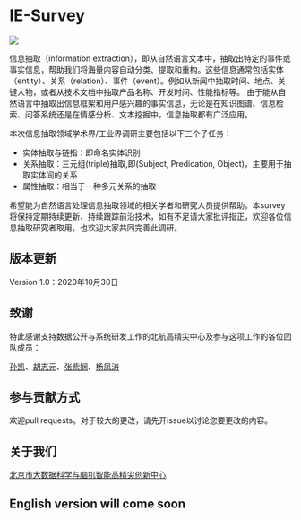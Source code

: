 
# IE-Survey 

![](https://img.shields.io/github/last-commit/BDBC-KG-NLP/IE-Survey?color=blue)

信息抽取（information extraction），即从自然语言文本中，抽取出特定的事件或事实信息，帮助我们将海量内容自动分类、提取和重构。这些信息通常包括实体（entity）、关系（relation）、事件（event）。例如从新闻中抽取时间、地点、关键人物，或者从技术文档中抽取产品名称、开发时间、性能指标等。
由于能从自然语言中抽取出信息框架和用户感兴趣的事实信息，无论是在知识图谱、信息检索、问答系统还是在情感分析、文本挖掘中，信息抽取都有广泛应用。

本次信息抽取领域学术界/工业界调研主要包括以下三个子任务：

- 实体抽取与链指：即命名实体识别
- 关系抽取：三元组(triple)抽取,即(Subject, Predication, Object)，主要用于抽取实体间的关系
- 属性抽取：相当于一种多元关系的抽取



希望能为自然语言处理信息抽取领域的相关学者和研究人员提供帮助。本survey将保持定期持续更新、持续跟踪前沿技术，如有不足请大家批评指正，欢迎各位信息抽取研究者取用，也欢迎大家共同完善此调研。

## 版本更新
Version 1.0：2020年10月30日

## 致谢
特此感谢支持数据公开与系统研发工作的北航高精尖中心及参与这项工作的各位团队成员：

[孙凯](https://github.com/sunkaikai)、[胡志元](https://github.com/zhiyuanhubj)、[张紫娴](https://github.com/zzx1997zzx)、[杨凤涛](https://github.com/Johnathan-Y)

## 参与贡献方式
欢迎pull requests。对于较大的更改，请先开issue以讨论您要更改的内容。

## 关于我们
[北京市大数据科学与脑机智能高精尖创新中心](http://bdbc.buaa.edu.cn/?lang=zh)

## English version will come soon
